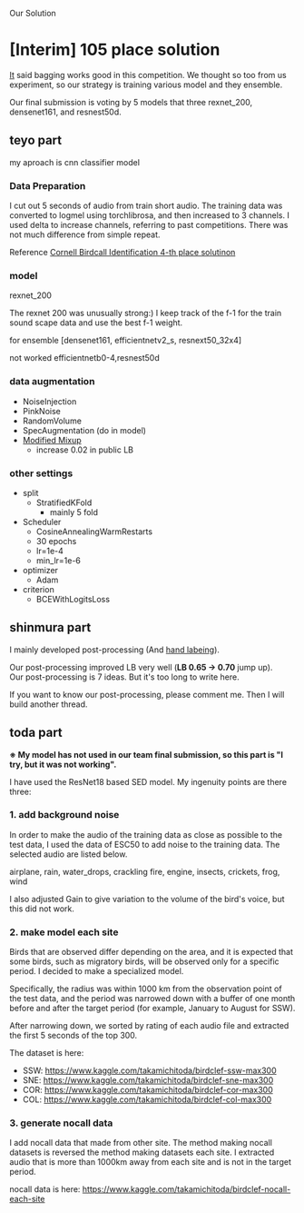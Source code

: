 Our Solution

# [Interim] 105 place solution

[It](https://www.kaggle.com/c/birdclef-2021/discussion/233454) said bagging works good in this competition.
We thought so too from us experiment, so our strategy is training various model and they ensemble.

Our final submission is voting by 5 models that three rexnet_200, densenet161, and resnest50d.


## teyo  part

my aproach is cnn classifier model

### Data Preparation

I cut out 5 seconds of audio from train short audio.
The training data was converted to logmel using torchlibrosa, and then increased to 3 channels.
I used delta to increase channels, referring to past competitions. There was not much difference from simple repeat.

Reference [Cornell Birdcall Identification 4-th place solutinon](https://www.kaggle.com/vladimirsydor/4-th-place-solution-inference-and-training-tips)

### model

rexnet_200

The rexnet 200 was unusually strong:)
I keep track of the f-1 for the train sound scape data and use the best f-1 weight.

for ensemble [densenet161, efficientnetv2_s, resnext50_32x4]

not worked efficientnetb0-4,resnest50d

### data augmentation

+ NoiseInjection
+ PinkNoise
+ RandomVolume
+ SpecAugmentation (do in model)
+ [Modified Mixup](https://www.kaggle.com/c/birdsong-recognition/discussion/183199)
  + increase 0.02 in public LB

### other settings

+ split
  + StratifiedKFold
    + mainly 5 fold
+ Scheduler
  + CosineAnnealingWarmRestarts
  + 30 epochs
  + lr=1e-4
  + min_lr=1e-6
+ optimizer
  + Adam
+ criterion
  + BCEWithLogitsLoss

## shinmura part
I mainly developed post-processing (And [hand labeing](https://www.kaggle.com/c/birdclef-2021/discussion/239911)).  

Our post-processing improved LB very well (**LB 0.65 -> 0.70** jump up).  
Our post-processing is 7 ideas. But it's too long to write here.

If you want to know our post-processing, please comment me.
Then I will build another thread.

## toda part

**※ My model has not used in our team final submission, so this part is "I try, but it was not working".**

I have used the ResNet18 based SED model.
My ingenuity points are there three:

### 1. add background noise 

In order to make the audio of the training data as close as possible to the test data, I used the data of ESC50 to add noise to the training data. The selected audio are listed below.

airplane, rain, water_drops, crackling fire, engine, insects, crickets, frog, wind

I also adjusted Gain to give variation to the volume of the bird's voice, but this did not work.

### 2. make model each site

Birds that are observed differ depending on the area, and it is expected that some birds, such as migratory birds, will be observed only for a specific period. I decided to make a specialized model.

Specifically, the radius was within 1000 km from the observation point of the test data, and the period was narrowed down with a buffer of one month before and after the target period (for example, January to August for SSW).

After narrowing down, we sorted by rating of each audio file and extracted the first 5 seconds of the top 300.

The dataset is here:
- SSW: https://www.kaggle.com/takamichitoda/birdclef-ssw-max300
- SNE: https://www.kaggle.com/takamichitoda/birdclef-sne-max300
- COR: https://www.kaggle.com/takamichitoda/birdclef-cor-max300
- COL: https://www.kaggle.com/takamichitoda/birdclef-col-max300

### 3. generate nocall data

I add nocall data that made from other site.
The method making nocall datasets is reversed the method making datasets each site.
I extracted audio that is more than 1000km away from each site and is not in the target period.

nocall data is here: https://www.kaggle.com/takamichitoda/birdclef-nocall-each-site
